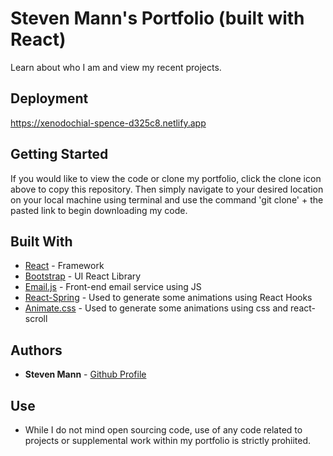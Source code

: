 # Steven Mann's Portfolio (built with React)

Learn about who I am and view my recent projects.

## Deployment

https://xenodochial-spence-d325c8.netlify.app

## Getting Started

If you would like to view the code or clone my portfolio, click the clone icon above to copy this repository. Then simply navigate to your desired location on  your local machine using terminal and use the command 'git clone' + the pasted link to begin downloading my code.  

## Built With

* [React](https://reactjs.org/) - Framework
* [Bootstrap](https://react-bootstrap.github.io/) - UI React Library
* [Email.js](https://www.emailjs.com/) - Front-end email service using JS
* [React-Spring](https://www.react-spring.io/) - Used to generate some animations using React Hooks
* [Animate.css](https://daneden.github.io/animate.css/) - Used to generate some animations using css and react-scroll


## Authors

* **Steven Mann** - [Github Profile](https://github.com/stevencmann2)

## Use 

* While I do not mind open sourcing code, use of any code related to projects or supplemental work within my portfolio is strictly prohiited. 
